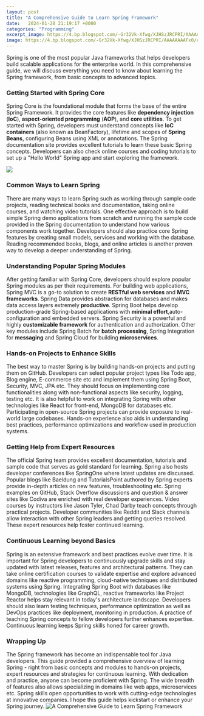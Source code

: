 ```yaml
---
layout: post
title: "A Comprehensive Guide to Learn Spring Framework"
date:   2024-01-20 21:19:17 +0000
categories: "Programming"
excerpt_image: https://4.bp.blogspot.com/-Gr32Vk-Xfwg/XJHSzJRCPRI/AAAAAAAAFx0/enHIU3vjpb48tZ4Dl1ufOO6xYSIbk3YxgCLcBGAs/s1600/spring-framework-modules.png
image: https://4.bp.blogspot.com/-Gr32Vk-Xfwg/XJHSzJRCPRI/AAAAAAAAFx0/enHIU3vjpb48tZ4Dl1ufOO6xYSIbk3YxgCLcBGAs/s1600/spring-framework-modules.png
---
```


Spring is one of the most popular Java frameworks that helps developers build scalable applications for the enterprise world. In this comprehensive guide, we will discuss everything you need to know about learning the Spring framework, from basic concepts to advanced topics.
### Getting Started with Spring Core
Spring Core is the foundational module that forms the base of the entire Spring Framework. It provides the core features like **dependency injection** (**IoC**), **aspect-oriented programming** (**AOP**), and **core utilities**. To get started with Spring, developers must understand concepts like **IoC containers** (also known as BeanFactory), lifetime and scopes of **Spring Beans**, configuring Beans using XML or annotations. The Spring documentation site provides excellent tutorials to learn these basic Spring concepts. Developers can also check online courses and coding tutorials to set up a "Hello World" Spring app and start exploring the framework.

![](https://data-flair.training/blogs/wp-content/uploads/sites/2/2018/06/Spring-Framework-01.jpg)
### Common Ways to Learn Spring
There are many ways to learn Spring such as working through sample code projects, reading technical books and documentation, taking online courses, and watching video tutorials. One effective approach is to build simple Spring demo applications from scratch and running the sample code provided in the Spring documentation to understand how various components work together. Developers should also practice core Spring features by creating small models, services and working with the database. Reading recommended books, blogs, and online articles is another proven way to develop a deeper understanding of Spring.
### Understanding Popular Spring Modules
After getting familiar with Spring Core, developers should explore popular Spring modules as per their requirements. For building web applications, Spring MVC is a go-to solution to create **RESTful web services** and **MVC frameworks**. Spring Data provides abstraction for databases and makes data access layers extremely **productive**. Spring Boot helps develop production-grade Spring-based applications with **minimal effort**,auto-configuration and embedded servers. Spring Security is a powerful and highly **customizable framework** for authentication and authorization. Other key modules include Spring Batch for **batch processing**, Spring Integration for **messaging** and Spring Cloud for building **microservices**.
### Hands-on Projects to Enhance Skills
The best way to master Spring is by building hands-on projects and putting them on GitHub. Developers can select popular project types like Todo app, Blog engine, E-commerce site etc and implement them using Spring Boot, Security, MVC, JPA etc. They should focus on implementing core functionalities along with non-functional aspects like security, logging, testing etc. It is also helpful to work on integrating Spring with other technologies like React for front-end, MongoDB for databases etc. Participating in open-source Spring projects can provide exposure to real-world large codebases. Hands-on experience also aids in understanding best practices, performance optimizations and workflow used in production systems.
### Getting Help from Expert Resources
The official Spring team provides excellent documentation, tutorials and sample code that serves as gold standard for learning. Spring also hosts developer conferences like SpringOne where latest updates are discussed. Popular blogs like Baeldung and TutorialsPoint authored by Spring experts provide in-depth articles on new features, troubleshooting etc. Spring examples on GitHub, Stack Overflow discussions and question & answer sites like Codiva are enriched with real developer experiences. Video courses by instructors like Jason Tyler, Chad Darby teach concepts through practical projects. Developer communities like Reddit and Slack channels allow interaction with other Spring leaders and getting queries resolved. These expert resources help foster continued learning.
### Continuous Learning beyond Basics
Spring is an extensive framework and best practices evolve over time. It is important for Spring developers to continuously upgrade skills and stay updated with latest releases, features and architectural patterns. They can take online certification courses to validate expertise and explore advanced domains like reactive programming, cloud-native techniques and distributed systems using Spring. Integrating Spring Boot with databases like MongoDB, technologies like GraphQL, reactive frameworks like Project Reactor helps stay relevant in today's architecture landscape. Developers should also learn testing techniques, performance optimization as well as DevOps practices like deployment, monitoring in production. A practice of teaching Spring concepts to fellow developers further enhances expertise. Continuous learning keeps Spring skills honed for career growth.
### Wrapping Up 
The Spring framework has become an indispensable tool for Java developers. This guide provided a comprehensive overview of learning Spring - right from basic concepts and modules to hands-on projects, expert resources and strategies for continuous learning. With dedication and practice, anyone can become proficient with Spring. The wide breadth of features also allows specializing in domains like web apps, microservices etc. Spring skills open opportunities to work with cutting-edge technologies at innovative companies. I hope this guide helps kickstart or enhance your Spring journey.
 ![A Comprehensive Guide to Learn Spring Framework](https://4.bp.blogspot.com/-Gr32Vk-Xfwg/XJHSzJRCPRI/AAAAAAAAFx0/enHIU3vjpb48tZ4Dl1ufOO6xYSIbk3YxgCLcBGAs/s1600/spring-framework-modules.png)